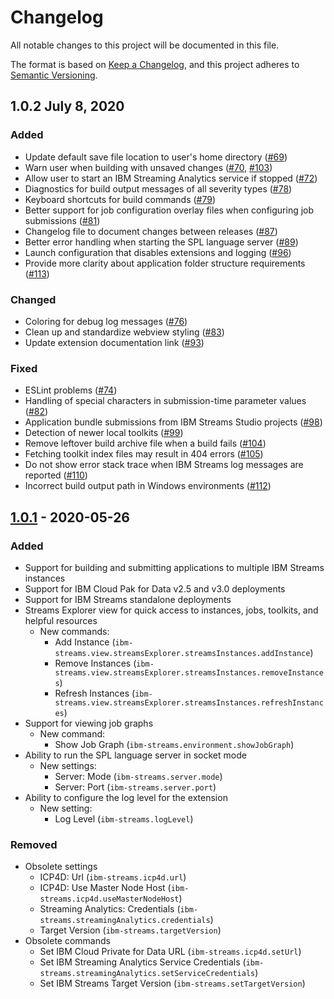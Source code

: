 # Changelog

All notable changes to this project will be documented in this file.

The format is based on [Keep a Changelog](https://keepachangelog.com/en/1.0.0/),
and this project adheres to [Semantic Versioning](https://semver.org/spec/v2.0.0.html).

## 1.0.2    July 8, 2020

### Added

- Update default save file location to user's home directory ([#69](https://github.com/IBMStreams/vscode-ide/issues/69))
- Warn user when building with unsaved changes ([#70](https://github.com/IBMStreams/vscode-ide/issues/70), [#103](https://github.com/IBMStreams/vscode-ide/issues/103))
- Allow user to start an IBM Streaming Analytics service if stopped ([#72](https://github.com/IBMStreams/vscode-ide/issues/72))
- Diagnostics for build output messages of all severity types ([#78](https://github.com/IBMStreams/vscode-ide/issues/78))
- Keyboard shortcuts for build commands ([#79](https://github.com/IBMStreams/vscode-ide/issues/79))
- Better support for job configuration overlay files when configuring job submissions ([#81](https://github.com/IBMStreams/vscode-ide/issues/81))
- Changelog file to document changes between releases ([#87](https://github.com/IBMStreams/vscode-ide/issues/87))
- Better error handling when starting the SPL language server ([#89](https://github.com/IBMStreams/vscode-ide/issues/89))
- Launch configuration that disables extensions and logging ([#96](https://github.com/IBMStreams/vscode-ide/issues/96))
- Provide more clarity about application folder structure requirements ([#113](https://github.com/IBMStreams/vscode-ide/issues/113))

### Changed

- Coloring for debug log messages ([#76](https://github.com/IBMStreams/vscode-ide/issues/76))
- Clean up and standardize webview styling ([#83](https://github.com/IBMStreams/vscode-ide/issues/83))
- Update extension documentation link ([#93](https://github.com/IBMStreams/vscode-ide/issues/93))

### Fixed

- ESLint problems ([#74](https://github.com/IBMStreams/vscode-ide/issues/74))
- Handling of special characters in submission-time parameter values ([#82](https://github.com/IBMStreams/vscode-ide/issues/82))
- Application bundle submissions from IBM Streams Studio projects ([#98](https://github.com/IBMStreams/vscode-ide/issues/98))
- Detection of newer local toolkits ([#99](https://github.com/IBMStreams/vscode-ide/issues/99))
- Remove leftover build archive file when a build fails ([#104](https://github.com/IBMStreams/vscode-ide/issues/104))
- Fetching toolkit index files may result in 404 errors ([#105](https://github.com/IBMStreams/vscode-ide/issues/105))
- Do not show error stack trace when IBM Streams log messages are reported ([#110](https://github.com/IBMStreams/vscode-ide/issues/110))
- Incorrect build output path in Windows environments ([#112](https://github.com/IBMStreams/vscode-ide/issues/112))

## [1.0.1] - 2020-05-26

### Added

- Support for building and submitting applications to multiple IBM Streams instances
- Support for IBM Cloud Pak for Data v2.5 and v3.0 deployments
- Support for IBM Streams standalone deployments
- Streams Explorer view for quick access to instances, jobs, toolkits, and helpful resources
  - New commands:
    - Add Instance (`ibm-streams.view.streamsExplorer.streamsInstances.addInstance`)
    - Remove Instances (`ibm-streams.view.streamsExplorer.streamsInstances.removeInstances`)
    - Refresh Instances (`ibm-streams.view.streamsExplorer.streamsInstances.refreshInstances`)
- Support for viewing job graphs
  - New command:
    - Show Job Graph (`ibm-streams.environment.showJobGraph`)
- Ability to run the SPL language server in socket mode
  - New settings:
    - Server: Mode (`ibm-streams.server.mode`)
    - Server: Port (`ibm-streams.server.port`)
- Ability to configure the log level for the extension
  - New setting:
    - Log Level (`ibm-streams.logLevel`)

### Removed

- Obsolete settings
  - ICP4D: Url (`ibm-streams.icp4d.url`)
  - ICP4D: Use Master Node Host (`ibm-streams.icp4d.useMasterNodeHost`)
  - Streaming Analytics: Credentials (`ibm-streams.streamingAnalytics.credentials`)
  - Target Version (`ibm-streams.targetVersion`)
- Obsolete commands
  - Set IBM Cloud Private for Data URL (`ibm-streams.icp4d.setUrl`)
  - Set IBM Streaming Analytics Service Credentials (`ibm-streams.streamingAnalytics.setServiceCredentials`)
  - Set IBM Streams Target Version (`ibm-streams.setTargetVersion`)

[Unreleased]: https://github.com/IBMStreams/vscode-ide/compare/v1.0.0...develop
[1.0.1]: https://github.com/IBMStreams/vscode-ide/tree/v1.0.0
